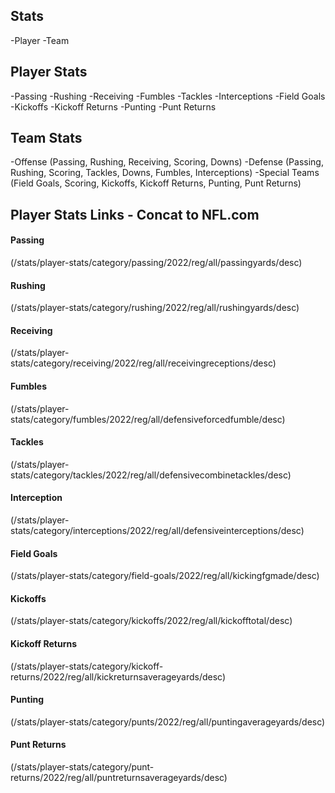 ## Stats

-Player
-Team

## Player Stats

-Passing
-Rushing
-Receiving
-Fumbles
-Tackles
-Interceptions
-Field Goals
-Kickoffs
-Kickoff Returns
-Punting
-Punt Returns

## Team Stats

-Offense (Passing, Rushing, Receiving, Scoring, Downs)
-Defense (Passing, Rushing, Scoring, Tackles, Downs, Fumbles, Interceptions)
-Special Teams (Field Goals, Scoring, Kickoffs, Kickoff Returns, Punting, Punt Returns)


## Player Stats Links - Concat to NFL.com

#### Passing
(/stats/player-stats/category/passing/2022/reg/all/passingyards/desc)

#### Rushing
(/stats/player-stats/category/rushing/2022/reg/all/rushingyards/desc)

#### Receiving
(/stats/player-stats/category/receiving/2022/reg/all/receivingreceptions/desc)

#### Fumbles
(/stats/player-stats/category/fumbles/2022/reg/all/defensiveforcedfumble/desc)

#### Tackles
(/stats/player-stats/category/tackles/2022/reg/all/defensivecombinetackles/desc)

#### Interception
(/stats/player-stats/category/interceptions/2022/reg/all/defensiveinterceptions/desc)

#### Field Goals
(/stats/player-stats/category/field-goals/2022/reg/all/kickingfgmade/desc)

#### Kickoffs
(/stats/player-stats/category/kickoffs/2022/reg/all/kickofftotal/desc)

#### Kickoff Returns
(/stats/player-stats/category/kickoff-returns/2022/reg/all/kickreturnsaverageyards/desc)

#### Punting
(/stats/player-stats/category/punts/2022/reg/all/puntingaverageyards/desc)

#### Punt Returns
(/stats/player-stats/category/punt-returns/2022/reg/all/puntreturnsaverageyards/desc)